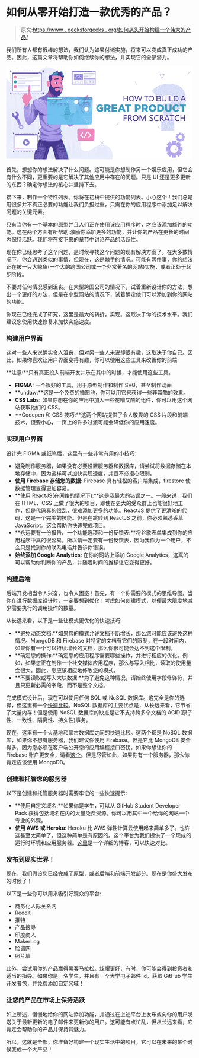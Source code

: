 # 如何从零开始打造一款优秀的产品？

> 原文:[https://www . geeksforgeeks . org/如何从头开始构建一个伟大的产品/](https://www.geeksforgeeks.org/how-to-build-a-great-product-from-scratch/)

我们所有人都有很棒的想法，我们认为如果付诸实施，将来可以变成真正成功的产品。因此，这篇文章将帮助你如何继续你的想法，并实现它的全部潜力。

![How-to-Build-a-Great-Product-from-Scratch](img/4be6d44d1f72d7d84707fb93bf68adc0.png)

首先，想想你的想法解决了什么问题。这可能是你想制作另一个娱乐应用，但它会有什么不同，更重要的是它解决了其他应用中存在的问题。只是 UI 还是更多更新的东西？确定你想法的核心并坚持下去。

接下来，制作一个特性列表。你将在初稿中提供的功能列表。小心这个！我们总是用很多并不真正必要的功能让我们负担过重，只需在你的应用程序中添加足以解决问题的关键元素。

只有当你有一个基本的原型并且人们正在使用该应用程序时，才应该添加额外的功能。这在两个方面有所帮助:激励你添加更多的功能，并让你的产品在更长的时间内保持活跃。我们将在接下来的章节中讨论产品的活跃性。

现在你已经思考了这个问题，是时候寻找这个问题的现有解决方案了。在大多数情况下，你会遇到类似的事情，但现在，这是棘手的情况。可能有两件事，你的想法正在被一只大鲸鱼(一个大的跨国公司或一个非常著名的网站)实施，或者正处于起步阶段。

不要对任何情况感到沮丧。在大型跨国公司的情况下，试着重新设计你的方法，想出一个更好的方法，但是在小型网站的情况下，试着确定他们可以添加到你的网站的功能。

你现在已经完成了研究，这里是最大的转折，实现。这取决于你的技术水平。我们建议您使用快速修复来加快实施速度。

### 构建用户界面

这对一些人来说确实令人沮丧，但对另一些人来说却很有趣，这取决于你自己。因此，如果你喜欢让用户界面变得有趣，你可以使用这些工具来改善你的前端:

**注意:**只有真正投入前端开发并乐在其中的时候，才能使用这些工具。

*   **FIGMA:** 一个很好的工具，用于原型制作和制作 SVG，甚至制作动画
*   **undaw:**这是一个免费的插图池，你可以用它来获得一些非常酷的效果。
*   **CSS Labs:** 如果你想在你的应用中加入一些花哨又酷的组件，你可以用这个网站获取他们的 CSS。
*   **Codepen 和 CSS 技巧:**这两个网站提供了令人敬畏的 CSS 片段和前端技术，但要小心，一页上的许多过渡可能会降低你的应用速度。

### 实现用户界面

设计完 FIGMA 或纸笔后，这里有一些非常有用的小技巧:

*   避免制作服务器，如果没有必要设置服务器和数据库，请尝试将数据存储在本地存储中，因为这样可以加快实现速度，并且不必担心限制。
*   **使用 Firebase 存储您的数据:** Firebase 具有轻松的客户端集成，firestore 使数据管理变得更加容易。
*   **使用 ReactJS(在网络的情况下):**这是我最大的错误之一。一般来说，我们在 HTML、CSS 上做了很大的项目，即使在更大的受众群上也能很好地工作，但是代码真的很乱，很难添加更多的功能。ReactJS 提供了更清晰的代码，这是一个完美的技能。但是在跳转到 ReactJS 之前，你必须熟悉香草 JavaScript。这会帮助你快速完成项目。
*   **永远要有一份报告、一个功能选项和一份反馈表:**将谷歌表单集成到你的应用程序中真的很容易，所以请一定要有一份反馈表，因为我作为一个用户，不会只是找到你的联系电话并告诉你错误。
*   **始终添加 Google Analytics:** 在你的网站上添加 Google Analytics，这真的可以帮助你判断你的产品，并随着时间的推移让它变得更好。

### **构建后端**

后端开发相当令人兴奋，也令人困惑！首先，有一个你需要的模式的思维导图。当你在进行数据库设计时，一定要想到优化！考虑如何创建模式，以便最大限度地减少需要执行的调用操作的数量。

从长远来看，以下是一些让模式更优化的快速技巧:

*   **避免动态文档:**如果您的模式允许文档不断增长，那么您可能应该避免这种情况。MongoDB 和 Firebase 对特定的文档有它们的限制，在一段时间内，如果你有一个可以持续增长的文档，那么你很可能会达不到这个限制。
*   **确定您的操作:**确定您的应用程序需要哪些操作，并进行相应的优化。例如，如果您正在制作一个社交媒体应用程序，那么与写入相比，读取的使用量会很大。因此，您应该相应地修改您的模式。
*   **不要读取或写入大块数据:**为了避免这种情况，请始终使用字段修饰符，并且只更新必需的字段，而不是整个文档。

完成模式设计后，现在可以使用任何 SQL 或 NoSQL 数据库。这完全是你的选择，但这里有一个[快速比较](https://www.geeksforgeeks.org/difference-between-sql-and-nosql/)。NoSQL 数据库的主要优点是，从长远来看，它节省了大量内存！但是使用 NoSQL 数据库的缺点是它不支持跨多个文档的 ACID(原子性、一致性、隔离性、持久性)事务。

现在，这里有一个火基地和蒙古数据库之间的快速比较。这两个都是 NoSQL 数据库，如果你不想有服务器，我们建议你使用 Firebase。但是它比 MongoDB 安全得多，因为您必须在客户端公开您的应用编程接口密钥。如果你想让你的 Firebase 账户更安全，请看[这个](https://stackoverflow.com/questions/37482366/is-it-safe-to-expose-firebase-apikey-to-the-public)。但是尽管如此，如果你有一个服务器，那么你肯定应该使用 MongoDB。

### **创建和托管您的服务器**

以下是创建和托管服务器时需要牢记的一些快速提示:

*   **使用自定义域名:**如果你是学生，可以从 GitHub Student Developer Pack 获得包括域名在内的大量免费资源。你可以用其中一个给你的网站一个专业的外观。
*   **使用 AWS 或 Heroku:** Heroku 比 AWS 弹性计算云使用起来简单多了。也许这甚至太简单了。但这种简单是有原因的。这个平台为我们提供了一个现成的运行时环境和应用服务器。[这里](https://www.geeksforgeeks.org/difference-between-aws-and-heroku/)是一个详细的博客，可以快速对比。

### **发布到现实世界！**

现在，我们假设您已经完成了原型，或者后端和前端开发部分。现在是你盛大发布的时候了！

以下是一些你可以用来吸引好观众的平台:

*   商务化人际关系网
*   Reddit
*   推特
*   产品搜寻
*   印度商人
*   MakerLog
*   脸谱网
*   照片墙

此外，尝试用你的产品赢得黑客马拉松。炫耀更好，有时，你可能会得到投资者和适当的指导。如果你是一名学生，并且有一个大学电子邮件 id，获取 GitHub 学生开发者包，并免费添加自定义域！

### **让您的产品在市场上保持活跃**

如上所述，慢慢地给你的网站添加功能，并通过在上述平台上发布或向你的用户发送关于最新更新的电子邮件来更新你的用户。这可能有点忙乱，但从长远来看，它肯定会帮助你的产品并保持其魅力。

所以，这就是全部，你准备好构建一个现实生活中的项目，它可以在未来的某个时候变成一个大产品！